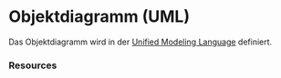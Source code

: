 # Objektdiagramm (UML)

Das Objektdiagramm wird in der [Unified Modeling Language](UML25) definiert.

### Resources

